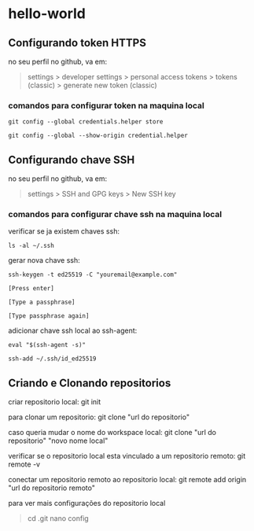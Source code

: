 # hello-world

## Configurando token HTTPS

no seu perfil no github, va em:
> settings > developer settings > personal access tokens > tokens (classic) > generate new token (classic)

### comandos para configurar token na maquina local

	git config --global credentials.helper store

	git config --global --show-origin credential.helper


## Configurando chave SSH

no seu perfil no github, va em:
> settings > SSH and GPG keys > New SSH key

### comandos para configurar chave ssh na maquina local
verificar se ja existem chaves ssh: 

	ls -al ~/.ssh

gerar nova chave ssh:

	ssh-keygen -t ed25519 -C "youremail@example.com"

	[Press enter]

	[Type a passphrase]

	[Type passphrase again]

adicionar chave ssh local ao ssh-agent:

	eval "$(ssh-agent -s)"

	ssh-add ~/.ssh/id_ed25519

## Criando e Clonando repositorios

criar repositorio local:
	git init

para clonar um repositorio:
	git clone "url do repositorio"

caso queria mudar o nome do workspace local:
	git clone "url do repositorio" "novo nome local"

verificar se o repositorio local esta vinculado a um repositorio remoto:
	git remote -v

conectar um repositorio remoto ao repositorio local:
	git remote add origin "url do repositorio remoto"

para ver mais configurações do repositorio local
> cd .git
> nano config
